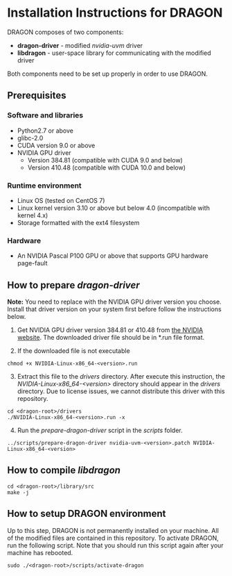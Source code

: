 # Installation Instructions for DRAGON

DRAGON composes of two components:
* **dragon-driver** - modified *nvidia-uvm* driver
* **libdragon** - user-space library for communicating with the modified driver

Both components need to be set up properly in order to use DRAGON.

## Prerequisites

### Software and libraries

* Python2.7 or above
* glibc-2.0
* CUDA version 9.0 or above
* NVIDIA GPU driver 
  * Version 384.81 (compatible with CUDA 9.0 and below)
  * Version 410.48 (compatible with CUDA 10.0 and below)

### Runtime environment

* Linux OS (tested on CentOS 7)
* Linux kernel version 3.10 or above but below 4.0 (incompatible with kernel 4.x)
* Storage formatted with the ext4 filesystem

### Hardware

* An NVIDIA Pascal P100 GPU or above that supports GPU hardware page-fault

## How to prepare *dragon-driver*

**Note:** You need to replace *<version>* with the NVIDIA GPU driver version you
choose. Install that driver version on your system first before follow the
instructions below.

1. Get NVIDIA GPU driver version 384.81 or 410.48 from [the NVIDIA
website](https://www.nvidia.com/drivers/beta). The downloaded driver file should
be in \*.run file format.

2. If the downloaded file is not executable
```
chmod +x NVIDIA-Linux-x86_64-<version>.run
```

3. Extract this file to the *drivers* directory.  After execute this
instruction, the *NVIDIA-Linux-x86_64-\<version\>* directory should appear in the
*drivers* directory.  Due to license issues, we cannot distribute this driver
with this repository.
```
cd <dragon-root>/drivers
./NVIDIA-Linux-x86_64-<version>.run -x
```

4. Run the *prepare-dragon-driver* script in the *scripts* folder.
```
../scripts/prepare-dragon-driver nvidia-uvm-<version>.patch NVIDIA-Linux-x86_64-<version>
```

## How to compile *libdragon*

```
cd <dragon-root>/library/src
make -j
```

## How to setup DRAGON environment

Up to this step, DRAGON is not permanently installed on your machine. All of the
modified files are contained in this repository. To activate DRAGON, run the
following script. Note that you should run this script again after your machine
has rebooted.
```
sudo ./<dragon-root>/scripts/activate-dragon
```
